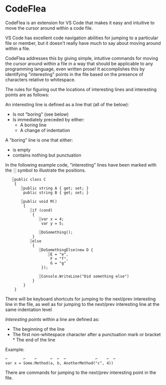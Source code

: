 # CodeFlea

CodeFlea is an extension for VS Code that makes it easy and intuitive to move the cursor around within a code file.

VS Code has excellent code navigation abilities for jumping to a particular file or member, but it doesn't really have much to say about moving around within a file.

CodeFlea addresses this by giving simple, intuitive commands for moving the cursor around within a file in a way that should be applicable to any programming language, even written prose! It accomplishes this by identifying "interesting" points in the file based on the presence of characters relative to whitespace.

The rules for figuring out the locations of interesting lines and interesting points are as follows:

An interesting line is defined as a line that (all of the below):
* Is not "boring" (see below)
* Is immediately preceded by either:
    * A boring line
    * A change of indentation

A "boring" line is one that either:
* is empty
* contains nothing but punctuation

In the following example code, "interesting" lines have been marked with the ░ symbol to illustrate the positions.

       ░public class C
        {
           ░public string A { get; set; }
            public string B { get; set; }

           ░public void M()
            {
               ░if (cond)
                {
                   ░var x = 4;
                    var y = 5;

                   ░DoSomething();
                }
               ░else
                {
                   ░DoSomethingElse(new D {
                       ░E = "e",
                        F = "f",
                        G = "g"
                    });

                   ░Console.WriteLine("Did something else")
                }
            }
        }

There will be keyboard shortcuts for jumping to the next/prev interesting line in the file, as well as for jumping to the next/prev interesting line at the same indentation level

_Interesting points_ within a line are defined as:
* The beginning of the line
* The first non-whitespace character after a punctuation mark or bracket \* The end of the line

Example:

    ⌐       ⌐    ⌐      ⌐  ⌐  ⌐             ⌐    ⌐  ⌐
    var x = Some.Method(a, b, AnotherMethod("c", 4))

There are commands for jumping to the next/prev interesting point in the file.
